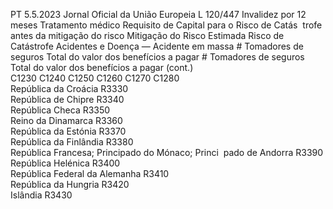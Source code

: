 PT  5.5.2023 Jornal Oficial da União Europeia L 120/447
 Invalidez por 12 meses  Tratamento médico  Requisito de 
Capital para o 
Risco de Catás ­
trofe antes da 
mitigação do 
risco  Mitigação do 
Risco Estimada  Risco de Catástrofe Acidentes e Doença — Acidente em 
massa  # Tomadores 
de seguros  Total do valor 
dos benefícios a 
pagar  # Tomadores 
de seguros  Total do valor 
dos benefícios a 
pagar  (cont.)  
C1230  C1240  C1250  C1260  C1270  C1280  
República da Croácia  R3330  
República de Chipre  R3340  
República Checa  R3350  
Reino da Dinamarca  R3360  
República da Estónia  R3370  
República da Finlândia  R3380  
República Francesa; Principado do Mónaco; Princi ­
pado de Andorra  R3390  
República Helénica  R3400  
República Federal da Alemanha  R3410  
República da Hungria  R3420  
Islândia  R3430